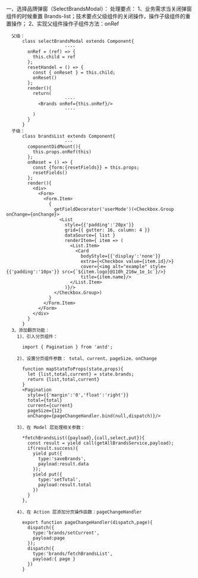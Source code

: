 一、选择品牌弹窗（SelectBrandsModal）：
   处理要点：
      1、业务需求当关闭弹窗组件的时候重置 Brands-list；技术要点父级组件的关闭操作，操作子级组件的重置操作；
      2、实现父组件操作子组件方法：onRef
      
      父级：
          class selectBrandsModal extends Component{
                          ····
            onRef = (ref) => {
              this.child = ref
            };
            resetHandel = () => {
              const { onReset } = this.child;
              onReset()
            };
            render(){          
              return(
                          ····
                <Brands onRef={this.onRef}/>
                          ····
              )
            }
          }
      子级：
          class brandsList extends Component{
                          ···    
            componentDidMount(){
              this.props.onRef(this)
            };
            onReset = () => {
              const {form:{resetFields}} = this.props;
              resetFields()
            };
            render(){
              <div>
                <Form>
                  <Form.Item>
                    {
                      getFieldDecorator('userMode')(<Checkbox.Group onChange={onChange}>
                        <List
                          style={{'padding':'20px'}}
                          grid={{ gutter: 16, column: 4 }}
                          dataSource={ list }
                          renderItem={ item => (
                            <List.Item>
                              <Card
                                bodyStyle={{'display':'none'}}
                                extra={<Checkbox value={item.id}/>}
                                cover={<img alt="example" style={{'padding':'10px'}} src={`${item.logo}@110h_216w_1e_1c`}/>}
                                title={item.name}/>
                            </List.Item>
                          )}/>
                      </Checkbox.Group>)
                    }
                  </Form.Item>
                </Form>
              </div>
            }        
          }
      3、添加翻页功能：
        1)、引入分页组件：
        
          import { Pagination } from 'antd';
          
        2)、设置分页组件参数： total、current、pageSize、onChange
        
          function mapStateToProps(state,props){
            let {list,total,current} = state.brands;
            return {list,total,current}
          }
          <Pagination
            style={{'margin':'0','float':'right'}}
            total={total}
            current={current}
            pageSize={12}
            onChange={pageChangeHandler.bind(null,dispatch)}/>
            
        3)、在 Model 层处理相关参数：
          
          *fetchBrandsList({payload},{call,select,put}){
            const result = yield call(getAllBrandsService,payload);
            if(result.success){
              yield put({
                type:'saveBrands',
                payload:result.data
              });
              yield put({
                type:'setTotal',
                payload:result.total
              })
            }
          }, 
        
        4)、在 Action 层添加分页操作函数：pageChangeHandler
        
          export function pageChangeHandler(dispatch,page){
            dispatch({
              type:'brands/setCurrent',
              payload:page
            });
            dispatch({
              type:'brands/fetchBrandsList',
              payload:{ page }
            })
          } 
        
          
